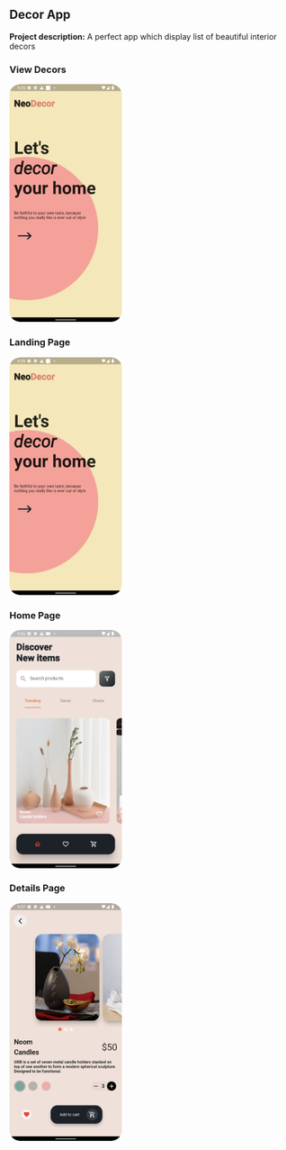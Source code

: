 ## Decor App

**Project description:** A perfect app which display list of beautiful interior decors

### **View Decors**
<img src="images/landing_screen.png?raw=true" width= "200"/>


### **Landing Page**
<img src="images/landing_screen.png?raw=true" width= "200"/>


### **Home Page**
<img src="images/home_screen.png?raw=true" width= "200"/>

### **Details Page**
<img src="images/details_screen.png?raw=true" width= "200"/>